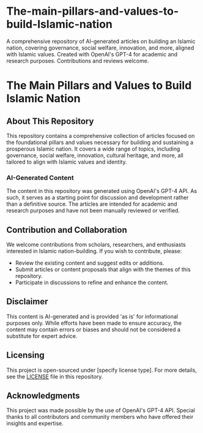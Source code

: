 # The-main-pillars-and-values-to-build-Islamic-nation
A comprehensive repository of AI-generated articles on building an Islamic nation, covering governance, social welfare, innovation, and more, aligned with Islamic values. Created with OpenAI's GPT-4 for academic and research purposes. Contributions and reviews welcome.


# The Main Pillars and Values to Build Islamic Nation

## About This Repository

This repository contains a comprehensive collection of articles focused on the foundational pillars and values necessary for building and sustaining a prosperous Islamic nation. It covers a wide range of topics, including governance, social welfare, innovation, cultural heritage, and more, all tailored to align with Islamic values and identity.

### AI-Generated Content

The content in this repository was generated using OpenAI's GPT-4 API. As such, it serves as a starting point for discussion and development rather than a definitive source. The articles are intended for academic and research purposes and have not been manually reviewed or verified.

## Contribution and Collaboration

We welcome contributions from scholars, researchers, and enthusiasts interested in Islamic nation-building. If you wish to contribute, please:

- Review the existing content and suggest edits or additions.
- Submit articles or content proposals that align with the themes of this repository.
- Participate in discussions to refine and enhance the content.

## Disclaimer

This content is AI-generated and is provided 'as is' for informational purposes only. While efforts have been made to ensure accuracy, the content may contain errors or biases and should not be considered a substitute for expert advice.

## Licensing

This project is open-sourced under [specify license type]. For more details, see the [LICENSE](LICENSE) file in this repository.

## Acknowledgments

This project was made possible by the use of OpenAI's GPT-4 API. Special thanks to all contributors and community members who have offered their insights and expertise.


